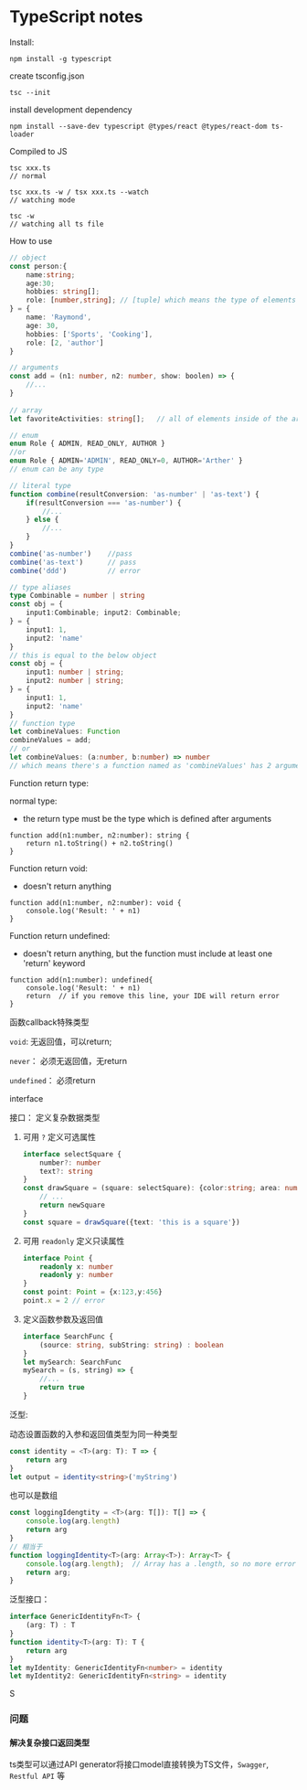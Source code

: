 # TypeScript notes

Install: 

```
npm install -g typescript
```

create tsconfig.json

```
tsc --init
```

install development dependency

```
npm install --save-dev typescript @types/react @types/react-dom ts-loader
```



Compiled to JS 

```
tsc xxx.ts
// normal

tsc xxx.ts -w / tsx xxx.ts --watch
// watching mode

tsc -w
// watching all ts file
```



How to use

```typescript
// object
const person:{
    name:string;
    age:30;
    hobbies: string[];
    role: [number,string]; // [tuple] which means the type of elements inside is fixed.
} = {
    name: 'Raymond',
    age: 30,
    hobbies: ['Sports', 'Cooking'],
    role: [2, 'author']
}

// arguments
const add = (n1: number, n2: number, show: boolen) => {
    //...
}
    
// array
let favoriteActivities: string[];	// all of elements inside of the array should be string type

// enum
enum Role { ADMIN, READ_ONLY, AUTHOR }
//or
enum Role { ADMIN='ADMIN', READ_ONLY=0, AUTHOR='Arther' }
// enum can be any type

// literal type
function combine(resultConversion: 'as-number' | 'as-text') {
    if(resultConversion === 'as-number') {
        //...
    } else {
        //...
    }
}
combine('as-number')	//pass
combine('as-text')		// pass
combine('ddd')			// error

// type aliases
type Combinable = number | string
const obj = {
    input1:Combinable; input2: Combinable;
} = {
    input1: 1,
    input2: 'name' 
}
// this is equal to the below object
const obj = {
    input1: number | string;
    input2: number | string;
} = {
    input1: 1,
    input2: 'name'
}
// function type
let combineValues: Function
combineValues = add;
// or
let combineValues: (a:number, b:number) => number
// which means there's a function named as 'combineValues' has 2 arguments,  types of both the first argument and the second argument are number and the return type is number as well.
```



Function return type:

normal type:

- the return type must be the type which is defined after arguments

```react
function add(n1:number, n2:number): string {
    return n1.toString() + n2.toString()
}
```

Function return void:

- doesn't return anything

```react
function add(n1:number, n2:number): void {
    console.log('Result: ' + n1)
}
```

Function return undefined: 

- doesn't return anything, but the function must include at least one 'return' keyword

```react
function add(n1:number): undefined{
    console.log('Result: ' + n1)
    return	// if you remove this line, your IDE will return error
}
```

函数callback特殊类型

`void`: 无返回值，可以return;

`never`： 必须无返回值，无return

`undefined`： 必须return



interface

接口： 定义复杂数据类型

1. 可用 `?` 定义可选属性

   ```typescript
   interface selectSquare {
       number?: number
       text?: string
   }
   const drawSquare = (square: selectSquare): {color:string; area: number} => {
       // ... 
       return newSquare
   }
   const square = drawSquare({text: 'this is a square'})
   ```

   

2. 可用 `readonly` 定义只读属性

   ```typescript
   interface Point {
       readonly x: number
       readonly y: number
   }
   const point: Point = {x:123,y:456}
   point.x = 2 // error
   ```

   

3. 定义函数参数及返回值

   ```typescript
   interface SearchFunc {
       (source: string, subString: string) : boolean
   }
   let mySearch: SearchFunc
   mySearch = (s, string) => {
       //...
       return true
   }
   ```




泛型:

动态设置函数的入参和返回值类型为同一种类型

```typescript
const identity = <T>(arg: T): T => {
    return arg
}
let output = identity<string>('myString')
```

也可以是数组

```typescript
const loggingIdengtity = <T>(arg: T[]): T[] => {
    console.log(arg.length)
    return arg
}
// 相当于
function loggingIdentity<T>(arg: Array<T>): Array<T> {
    console.log(arg.length);  // Array has a .length, so no more error
    return arg;
}
```

泛型接口：

```typescript
interface GenericIdentityFn<T> {
    (arg: T) : T
}
function identity<T>(arg: T): T {
    return arg
}
let myIdentity: GenericIdentityFn<number> = identity
let myIdentity2: GenericIdentityFn<string> = identity

```





S

### 问题

#### 解决复杂接口返回类型

ts类型可以通过API generator将接口model直接转换为TS文件，`Swagger`, `Restful API` 等

